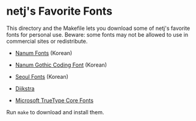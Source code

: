 netj's Favorite Fonts
=====================

This directory and the Makefile lets you download some of netj's favorite
fonts for personal use.  Beware: some fonts may not be allowed to use in
commercial sites or redistribute.

- [Nanum Fonts](http://hangeul.naver.com/font) (Korean)
- [Nanum Gothic Coding Font](http://dev.naver.com/projects/nanumfont) (Korean)
- [Seoul Fonts](http://design.seoul.go.kr/n_dscontent/designseoul.php?MenuID=521&pgID=506) (Korean)

- [Dijkstra](http://www.fonts101.com/fonts/view/Uncategorized/34398/Dijkstra.aspx)
- [Microsoft TrueType Core Fonts](http://corefonts.sourceforge.net/)

Run `make` to download and install them.
